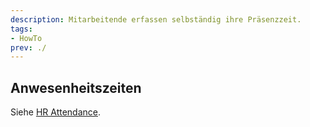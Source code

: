 ```yaml
---
description: Mitarbeitende erfassen selbständig ihre Präsenzzeit.
tags:
- HowTo
prev: ./
---
```


## Anwesenheitszeiten

Siehe [HR Attendance](HR%20Attendance.md).